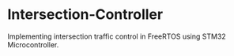 # Intersection-Controller
Implementing intersection traffic control in FreeRTOS using STM32 Microcontroller.

